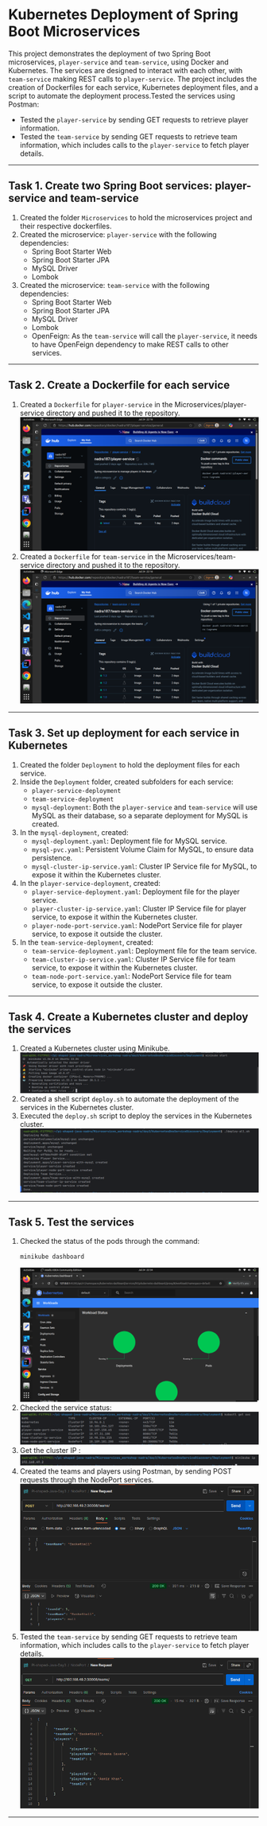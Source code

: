 # Kubernetes Deployment of Spring Boot Microservices
This project demonstrates the deployment of two Spring Boot microservices, `player-service` and `team-service`, using Docker and Kubernetes. The services are designed to interact with each other, with `team-service` making REST calls to `player-service`. The project includes the creation of Dockerfiles for each service, Kubernetes deployment files, and a script to automate the deployment process.Tested the services using Postman:
   - Tested the `player-service` by sending GET requests to retrieve player information.
   - Tested the `team-service` by sending GET requests to retrieve team information, which includes calls to the `player-service` to fetch player details.

---

## Task 1. Create two Spring Boot services: player-service and team-service
1. Created the folder `Microservices` to hold the microservices project and their respective dockerfiles.
2. Created the microservice: `player-service` with the following dependencies:
    - Spring Boot Starter Web
    - Spring Boot Starter JPA
    - MySQL Driver
    - Lombok
3. Created the microservice: `team-service` with the following dependencies:
    - Spring Boot Starter Web
    - Spring Boot Starter JPA
    - MySQL Driver
    - Lombok
    - OpenFeign: As the `team-service` will call the `player-service`, it needs to have OpenFeign dependency to make REST calls to other services.

---

## Task 2. Create a Dockerfile for each service
1. Created a `Dockerfile` for `player-service` in the Microservices/player-service directory and pushed it to the repository.
   ![player-service-image.png](screenshots/player-service-image.png)
2. Created a `Dockerfile` for `team-service` in the Microservices/team-service directory and pushed it to the repository.
   ![team-service-image.png](screenshots/team-service-image.png)

---

## Task 3. Set up deployment for each service in Kubernetes
1. Created the folder `Deployment` to hold the deployment files for each service.
2. Inside the `Deployment` folder, created subfolders for each service:
   - `player-service-deployment`
   - `team-service-deployment`
   - `mysql-deployment`: Both the `player-service` and `team-service` will use MySQL as their database, so a separate deployment for MySQL is created.
3. In the `mysql-deployment`, created:
    - `mysql-deployment.yaml`: Deployment file for MySQL service.
    - `mysql-pvc.yaml`: Persistent Volume Claim for MySQL, to ensure data persistence.
    - `mysql-cluster-ip-service.yaml`: Cluster IP Service file for MySQL, to expose it within the Kubernetes cluster.
4. In the `player-service-deployment`, created:
    - `player-service-deployment.yaml`: Deployment file for the player service.
    - `player-cluster-ip-service.yaml`: Cluster IP Service file for player service, to expose it within the Kubernetes cluster.
    - `player-node-port-service.yaml`: NodePort Service file for player service, to expose it outside the cluster.
5. In the `team-service-deployment`, created:
    - `team-service-deployment.yaml`: Deployment file for the team service.
    - `team-cluster-ip-service.yaml`: Cluster IP Service file for team service, to expose it within the Kubernetes cluster.
    - `team-node-port-service.yaml`: NodePort Service file for team service, to expose it outside the cluster.

---

## Task 4. Create a Kubernetes cluster and deploy the services
1. Created a Kubernetes cluster using Minikube.
   ![minikube-start.png](screenshots/minikube-start.png)
2. Created a shell script `deploy.sh` to automate the deployment of the services in the Kubernetes cluster.
3. Executed the `deploy.sh` script to deploy the services in the Kubernetes cluster.
   ![executed-shell-script.png](screenshots/executed-shell-script.png)

---

## Task 5. Test the services
1. Checked the status of the pods through the command:
   ```bash
   minikube dashboard
   ```
   ![minikube-dashboard.png](screenshots/minikube-dashboard.png)
2. Checked the service status:
   ![active-services.png](screenshots/active-services.png)
3. Get the cluster IP :
   ![minikube-ip.png](screenshots/minikube-ip.png)
4. Created the teams and players using Postman, by sending POST requests through the NodePort services.
   ![postman-create.png](screenshots/postman-create.png)
5. Tested the `team-service` by sending GET requests to retrieve team information, which includes calls to the `player-service` to fetch player details.
   ![postman-test.png](screenshots/postman-test.png)

---